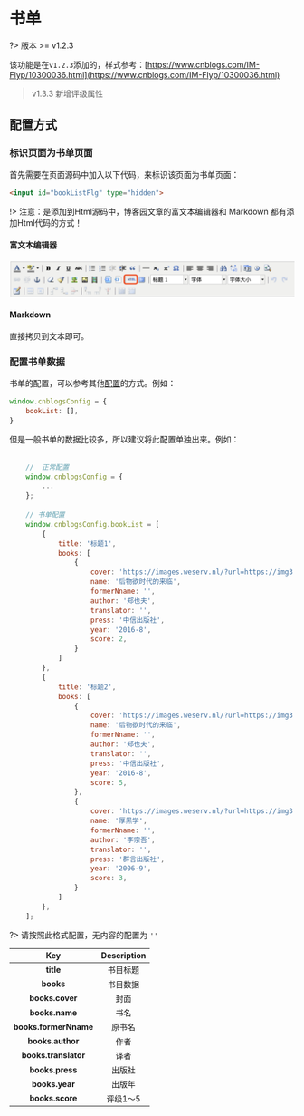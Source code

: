 # 书单

?> 版本 >= v1.2.3

该功能是在```v1.2.3```添加的，样式参考：[https://www.cnblogs.com/IM-Flyp/10300036.html](https://www.cnblogs.com/IM-Flyp/10300036.html)

> v1.3.3 新增评级属性

## 配置方式

### 标识页面为书单页面

首先需要在页面源码中加入以下代码，来标识该页面为书单页面：

```html
<input id="bookListFlg" type="hidden">
```

!> 注意：是添加到Html源码中，博客园文章的富文本编辑器和 Markdown 都有添加Html代码的方式！

#### 富文本编辑器

![reprinted_01](../../Images/reprinted_01.png)

#### Markdown

直接拷贝到文本即可。

### 配置书单数据

书单的配置，可以参考其他[配置](https://bndong.github.io/Cnblogs-Theme-SimpleMemory/v1.1/#/Docs/Customization/config)的方式。例如：

```javascript
window.cnblogsConfig = {
    bookList: [],
}
```

但是一般书单的数据比较多，所以建议将此配置单独出来。例如：

```javascript

    //  正常配置
    window.cnblogsConfig = {
        ...
    };

    // 书单配置
    window.cnblogsConfig.bookList = [
        {
            title: '标题1',
            books: [
                {
                    cover: 'https://images.weserv.nl/?url=https://img3.doubanio.com/view/subject/l/public/s29934992.jpg',
                    name: '后物欲时代的来临',
                    formerNname: '',
                    author: '郑也夫',
                    translator: '',
                    press: '中信出版社',
                    year: '2016-8',
                    score: 2,
                }
            ]
        },
        {
            title: '标题2',
            books: [
                {
                    cover: 'https://images.weserv.nl/?url=https://img3.doubanio.com/view/subject/l/public/s29934992.jpg',
                    name: '后物欲时代的来临',
                    formerNname: '',
                    author: '郑也夫',
                    translator: '',
                    press: '中信出版社',
                    year: '2016-8',
                    score: 5,
                },
                {
                    cover: 'https://images.weserv.nl/?url=https://img3.doubanio.com/view/subject/l/public/s2180473.jpg',
                    name: '厚黑学',
                    formerNname: '',
                    author: '李宗吾',
                    translator: '',
                    press: '群言出版社',
                    year: '2006-9',
                    score: 3,
                }
            ]
        },
    ];
```

?> 请按照此格式配置，无内容的配置为 ```''```

|**Key**|**Description**|
|:-----:|:-----:|
|**title**|书目标题|
|**books**|书目数据|
|**books.cover**|封面|
|**books.name**|书名|
|**books.formerNname**|原书名|
|**books.author**|作者|
|**books.translator**|译者|
|**books.press**|出版社|
|**books.year**|出版年|
|**books.score**|评级1～5|